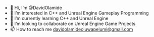 - 👋 Hi, I’m @DavidOlamide
- 👀 I’m interested in C++ and Unreal Engine Gameplay Programming
- 🌱 I’m currently learning C++ and Unreal Engine
- 💞️ I’m looking to collaborate on Unreal Engine Game Projects
- 📫 How to reach me davidolamideoluwapelumi@gmail.com

<!---
DavidOlamide/DavidOlamide is a ✨ special ✨ repository because its `README.md` (this file) appears on your GitHub profile.
You can click the Preview link to take a look at your changes.
--->
